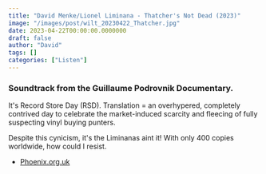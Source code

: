 ```yaml
---
title: "David Menke/Lionel Liminana - Thatcher's Not Dead (2023)"
image: "/images/post/wilt_20230422_Thatcher.jpg"
date: 2023-04-22T00:00:00.0000000
draft: false
author: "David"
tags: []
categories: ["Listen"]
---
```

### Soundtrack from the Guillaume Podrovnik Documentary.

 It's Record Store Day (RSD). Translation = an overhypered, completely contrived day to celebrate the market-induced scarcity and fleecing of fully suspecting vinyl buying punters.

 Despite this cynicism, it's the Liminanas aint it! With only 400 copies worldwide, how could I resist.

-  [Phoenix.org.uk](https://www.phoenix.org.uk/whats-on/programme/international-premiere/)
